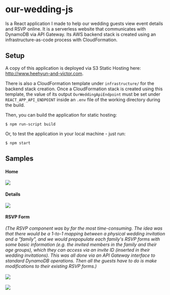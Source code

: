 # our-wedding-js

Is a React application I made to help our wedding guests view event details and RSVP online. It is a serverless website that communicates with DynamoDB via API Gateway. Its AWS backend stack is created using an infrastructure-as-code process with CloudFormation.

## Setup
A copy of this application is deployed via S3 Static Hosting here: http://www.heehyun-and-victor.com.

There is also a CloudFormation template under `infrastructure/` for the backend stack creation.
Once a CloudFormation stack is created using this template, the value of its output `OurWeddingApiEndpoint` must be set under `REACT_APP_API_ENDPOINT` inside an `.env` file of the working directory during the build.

Then, you can build the application for static hosting:
```
$ npm run-script build
```

Or, to test the application in your local machine - just run:
```
$ npm start
```

## Samples
#### Home
<img src="public/readme/home.PNG"/><br/>

#### Details
<img src="public/readme/details.PNG"/>

#### RSVP Form
<i>(The RSVP component was by far the most time-consuming. The idea was that there would be a 1-to-1 mapping between a physical wedding invitation and a "family", and we would prepopulate each family's RSVP forms with some basic information (e.g. the invited members in the family and their age groups), which they can access via an invite ID (inserted in their wedding invitations). This was all done via an API Gateway interface to standard DynamoDB operations. Then all the guests have to do is make modifications to their existing RSVP forms.)</i><br/><br/>
<img src="public/readme/rsvp-1.PNG"/>
<br/><br/>
<img src="public/readme/rsvp-2.PNG"/>
